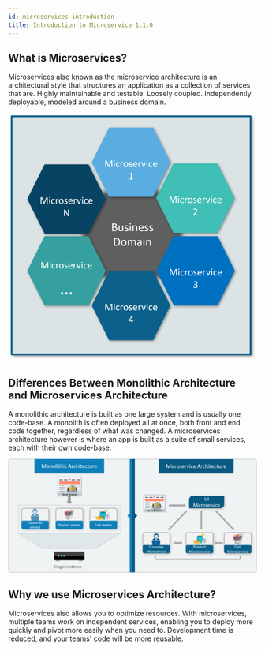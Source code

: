 ```yaml
---
id: microservices-introduction
title: Introduction to Microservice 1.1.0
---
```


## What is Microservices?

Microservices also known as the microservice architecture is an architectural style that structures an application as a collection of services that are. Highly maintainable and testable. Loosely coupled. Independently deployable, modeled around a business domain.

![alt-text](/img/businessdomain.png)

## Differences Between Monolithic Architecture and Microservices Architecture

A monolithic architecture is built as one large system and is usually one code-base. A monolith is often deployed all at once, both front and end code together, regardless of what was changed. A microservices architecture however is where an app is built as a suite of small services, each with their own code-base.

![alt-text](/img/monolithvsmicroservice.png)

## Why we use Microservices Architecture?

Microservices also allows you to optimize resources. With microservices, multiple teams work on independent services, enabling you to deploy more quickly and pivot more easily when you need to. Development time is reduced, and your teams' code will be more reusable.
